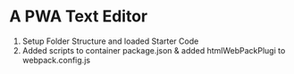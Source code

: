 # A PWA Text Editor

1. Setup Folder Structure and loaded Starter Code
2. Added scripts to container package.json & added htmlWebPackPlugi to webpack.config.js